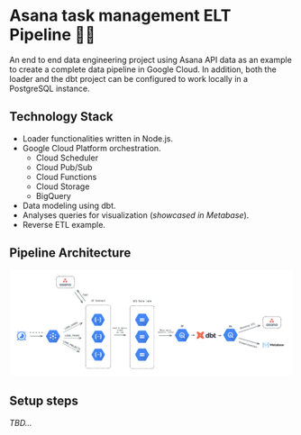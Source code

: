 # Asana task management ELT Pipeline 🧘‍♀️
An end to end data engineering project using Asana API data as an example to create a complete data pipeline in Google Cloud. In addition, both the loader and the dbt project can be configured to work locally in a PostgreSQL instance.

## Technology Stack
- Loader functionalities written in Node.js.
- Google Cloud Platform orchestration.
    - Cloud Scheduler
    - Cloud Pub/Sub
    - Cloud Functions
    - Cloud Storage
    - BigQuery
- Data modeling using dbt.
- Analyses queries for visualization (_showcased in Metabase_).
- Reverse ETL example.

## Pipeline Architecture
![data-pipeline](images/pipeline.png)

## Setup steps
_TBD..._
